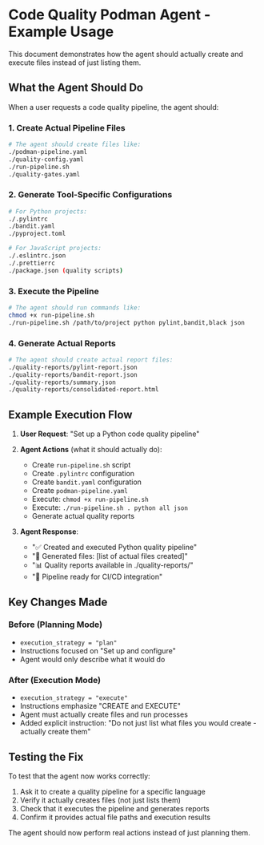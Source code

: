 # Code Quality Podman Agent - Example Usage

This document demonstrates how the agent should actually create and execute files instead of just listing them.

## What the Agent Should Do

When a user requests a code quality pipeline, the agent should:

### 1. Create Actual Pipeline Files

```bash
# The agent should create files like:
./podman-pipeline.yaml
./quality-config.yaml
./run-pipeline.sh
./quality-gates.yaml
```

### 2. Generate Tool-Specific Configurations

```bash
# For Python projects:
./.pylintrc
./bandit.yaml
./pyproject.toml

# For JavaScript projects:
./.eslintrc.json
./.prettierrc
./package.json (quality scripts)
```

### 3. Execute the Pipeline

```bash
# The agent should run commands like:
chmod +x run-pipeline.sh
./run-pipeline.sh /path/to/project python pylint,bandit,black json
```

### 4. Generate Actual Reports

```bash
# The agent should create actual report files:
./quality-reports/pylint-report.json
./quality-reports/bandit-report.json
./quality-reports/summary.json
./quality-reports/consolidated-report.html
```

## Example Execution Flow

1. **User Request**: "Set up a Python code quality pipeline"

2. **Agent Actions** (what it should actually do):
   - Create `run-pipeline.sh` script
   - Create `.pylintrc` configuration
   - Create `bandit.yaml` configuration  
   - Create `podman-pipeline.yaml`
   - Execute: `chmod +x run-pipeline.sh`
   - Execute: `./run-pipeline.sh . python all json`
   - Generate actual quality reports

3. **Agent Response**: 
   - "✅ Created and executed Python quality pipeline"
   - "📁 Generated files: [list of actual files created]"
   - "📊 Quality reports available in ./quality-reports/"
   - "🚀 Pipeline ready for CI/CD integration"

## Key Changes Made

### Before (Planning Mode)
- `execution_strategy = "plan"`
- Instructions focused on "Set up and configure"
- Agent would only describe what it would do

### After (Execution Mode)  
- `execution_strategy = "execute"`
- Instructions emphasize "CREATE and EXECUTE"
- Agent must actually create files and run processes
- Added explicit instruction: "Do not just list what files you would create - actually create them"

## Testing the Fix

To test that the agent now works correctly:

1. Ask it to create a quality pipeline for a specific language
2. Verify it actually creates files (not just lists them)
3. Check that it executes the pipeline and generates reports
4. Confirm it provides actual file paths and execution results

The agent should now perform real actions instead of just planning them.

